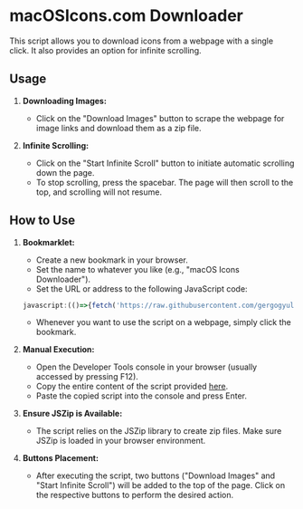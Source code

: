 # macOSIcons.com Downloader

This script allows you to download icons from a webpage with a single click. It also provides an option for infinite scrolling.

## Usage

1. **Downloading Images:**
    - Click on the "Download Images" button to scrape the webpage for image links and download them as a zip file.
  
2. **Infinite Scrolling:**
    - Click on the "Start Infinite Scroll" button to initiate automatic scrolling down the page.
    - To stop scrolling, press the spacebar. The page will then scroll to the top, and scrolling will not resume.

## How to Use

1. **Bookmarklet:**
    - Create a new bookmark in your browser.
    - Set the name to whatever you like (e.g., "macOS Icons Downloader").
    - Set the URL or address to the following JavaScript code:

    ```javascript
    javascript:(()=>{fetch('https://raw.githubusercontent.com/gergogyulai/minitools/main/macosicons-scraper/scraper.js').then(r=>{console.log('INJECTOR: Fetching '+t.substring(t.lastIndexOf('/')+1)+' from '+t+'...');return r.text()}).then(t=>{var e=document.createElement('script');e.textContent=t,document.head.appendChild(e),console.log('INJECTOR: Successfully injected '+t.substring(t.lastIndexOf('/')+1)+' from '+t)}).catch(t=>{console.error('INJECTOR: Error fetching the script:',t)})})();
    ```

    - Whenever you want to use the script on a webpage, simply click the bookmark.

2. **Manual Execution:**
    - Open the Developer Tools console in your browser (usually accessed by pressing F12).
    - Copy the entire content of the script provided [here](https://raw.githubusercontent.com/gergogyulai/minitools/main/macosicons-scraper/scraper.js).
    - Paste the copied script into the console and press Enter.

3. **Ensure JSZip is Available:**
    - The script relies on the JSZip library to create zip files. Make sure JSZip is loaded in your browser environment.

4. **Buttons Placement:**
    - After executing the script, two buttons ("Download Images" and "Start Infinite Scroll") will be added to the top of the page. Click on the respective buttons to perform the desired action.